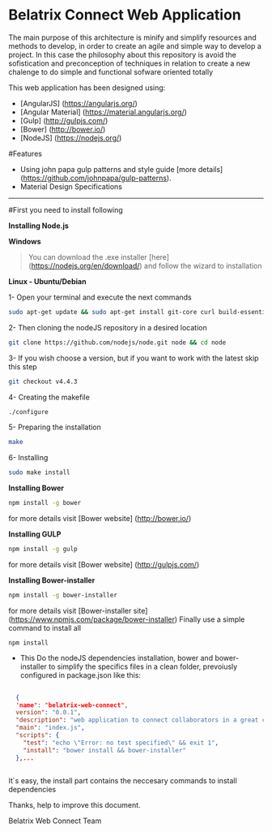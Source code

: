 Belatrix Connect Web Application
=============

The main purpose of this architecture is minify and simplify resources and methods to develop, in order to create an agile and simple way to develop a project. In this case the philosophy about this repository is avoid the sofistication and preconception of techniques in relation to create a new chalenge to do simple and functional sofware oriented totally

This web application has been designed using:

- [AngularJS] (https://angularjs.org/)
- [Angular Material] (https://material.angularjs.org/)
- [Gulp] (http://gulpjs.com/)
- [Bower] (http://bower.io/)
- [NodeJS] (https://nodejs.org/)

#Features

- Using john papa gulp patterns and style guide [more details] (https://github.com/johnpapa/gulp-patterns).
- Material Design Specifications

-----------------------------------

#First you need to install following

**Installing Node.js**


**Windows**
> You can download the .exe installer [here] (https://nodejs.org/en/download/) and follow the wizard to installation


**Linux - Ubuntu/Debian**

1- Open your terminal and execute the next commands
```bash
sudo apt-get update && sudo apt-get install git-core curl build-essential openssl libssl-dev
```
2- Then cloning the nodeJS repository in a desired location
```bash
git clone https://github.com/nodejs/node.git node && cd node
```
3- If you wish choose a version, but if you want to work with the latest skip this step
```bash
git checkout v4.4.3
```
4- Creating the makefile
```bash
./configure
```
5- Preparing the installation
```bash
make
```
6- Installing
```bash
sudo make install
```

**Installing Bower**
```bash
npm install -g bower
```
for more details visit [Bower website] (http://bower.io/)

**Installing GULP**
```bash
npm install -g gulp
```
for more details visit [Bower website] (http://gulpjs.com/)

**Installing Bower-installer**
```bash
npm install -g bower-installer
```
for more details visit [Bower-installer site] (https://www.npmjs.com/package/bower-installer)
Finally use a simple command to install all

`npm install` 

- This Do the nodeJS dependencies installation, bower and bower-installer to simplify the specifics files in a clean folder, prevoiusly configured in package.json like this:

```package.json chunk to configure
  
  {
  'name": "belatrix-web-connect",
  version": "0.0.1",
  "description": "web application to connect collaborators in a great company",
  "main": "index.js",
  "scripts": {
    "test": "echo \"Error: no test specified\" && exit 1",
    "install": "bower install && bower-installer"
  },...
  
```
It´s easy, the install part contains the neccesary commands to install dependencies


Thanks, help to improve this document.

Belatrix Web Connect Team
